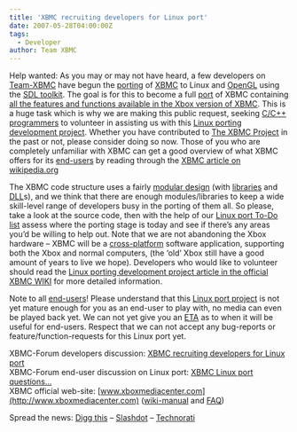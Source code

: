 ```yaml
---
title: 'XBMC recruiting developers for Linux port'
date: 2007-05-28T04:00:00Z
tags:
  - Developer
author: Team XBMC
---
```

Help wanted: As you may or may not have heard, a few developers on [Team-XBMC](http://www.xboxmediacenter.com/wiki/index.php?title=Team_XBMC_and_Others) have begun the [porting](https://en.wikipedia.org/wiki/Porting) of [XBMC](https://en.wikipedia.org/wiki/XBMC) to Linux and [OpenGL](https://en.wikipedia.org/wiki/OpenGL) using the [SDL toolkit](https://en.wikipedia.org/wiki/Simple_DirectMedia_Layer). The goal is for this to become a full [port](https://en.wikipedia.org/wiki/Porting) of XBMC containing [all the features and functions available in the Xbox version of XBMC](http://www.xboxmediacenter.com/wiki/index.php?title=XBMC_Features_and_Supported_Formats/Codecs). This is a huge task which is why we are making this public request, seeking [C/C++ programmers](https://en.wikipedia.org/wiki/Programming_language) to volunteer in assisting us with this [Linux porting development project](http://www.xboxmediacenter.com/wiki/index.php?title=Linux_port_project). Whether you have contributed to [The XBMC Project](https://sourceforge.net/projects/xbmc/) in the past or not, please consider doing so now. Those of you who are completely unfamiliar with XBMC can get a good overview of what XBMC offers for its [end-users](https://en.wikipedia.org/wiki/End-user) by reading through the [XBMC article on wikipedia.org](https://en.wikipedia.org/wiki/XBMC)

 The XBMC code structure uses a fairly [modular design](https://en.wikipedia.org/wiki/Module_%28programming%29) (with [libraries](https://en.wikipedia.org/wiki/Library_%28computing%29) and [DLL](https://en.wikipedia.org/wiki/Dynamic-link_library)s), and we think that there are enough modules/libraries to keep a wide skill-level range of developers busy in the porting of them all. So please, take a look at the source code, then with the help of our [Linux port To-Do list](http://www.xboxmediacenter.com/wiki/index.php?title=Linux_port_project#To-Do) assess where the porting stage is today and see if there’s any areas you’d be willing to help out. Note that we are not abandoning the Xbox hardware – XBMC will be a [cross-platform](https://en.wikipedia.org/wiki/Cross-platform) software application, supporting both the Xbox and normal computers, (the ‘old’ Xbox still have a good amount of years to live we hope). Developers who would like to volunteer should read the [Linux porting development project article in the official XBMC WIKI](http://wiki.xboxmediacenter.com/?title=Linux_port_project) for more detailed information.

 Note to all [end-users](https://en.wikipedia.org/wiki/End-user)! Please understand that this [Linux port project](http://www.xboxmediacenter.com/wiki/index.php?title=Linux_port_project) is not yet mature enough for you as an end-user to play with, no media can even be played back yet. We can not yet give you an [ETA](https://en.wikipedia.org/wiki/Estimated_time_of_arrival) as to when it will be useful for end-users. Respect that we can not accept any bug-reports or feature/function-requests for this Linux port yet.

 XBMC-Forum developers discussion: [XBMC recruiting developers for Linux port](https://forum.kodi.tv/showthread.php?pid=136964%23pid136964)  
 XBMC-Forum end-user discussion on Linux port: [XBMC Linux port questions…](https://forum.kodi.tv/showthread.php?tid=26097)  
 XBMC official web-site: [www.xboxmediacenter.com](http://www.xboxmediacenter.com) ([wiki-manual](http://www.xboxmediacenter.com/wiki/index.php?title=Xbox_Media_Center_Online_Manual) and [FAQ](http://www.xboxmediacenter.com/wiki/index.php?title=Frequently_Asked_Questions))

 Spread the news: [Digg this](https://digg.com/linux_unix/XBMC_recruiting_developers_for_Linux_port) – [Slashdot](https://linux.slashdot.org/article.pl?sid=07/05/30/122227) – [Technorati](https://www.synacor.com/posts/tag/xbmc/)

 